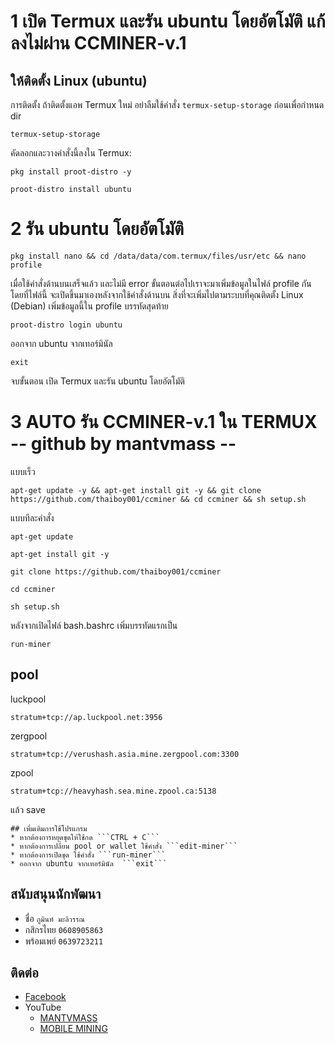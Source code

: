 # 1 เปิด Termux และรัน ubuntu โดยอัตโมัติ แก้ลงไม่ผ่าน CCMINER-v.1
## ให้ติดตั้ง Linux (ubuntu)
การติดตั้ง
ถ้าติดตั้งแอพ Termux ใหม่ อย่าลืมใช้คำสั่ง ```termux-setup-storage``` ก่อนเพื่อกำหนด dir
```
termux-setup-storage
```
คัดลอกและวางคำสั่งนี้ลงใน Termux:
```
pkg install proot-distro -y
```
```
proot-distro install ubuntu
```
# 2 รัน ubuntu โดยอัตโมัติ
```
pkg install nano && cd /data/data/com.termux/files/usr/etc && nano profile
```
เมื่อใช้คำสั่งด้านบนเสร็จแล้ว และไม่มี error ขั้นตอนต่อไปเราจะมาเพิ่มข้อมูลในไฟล์ profile กันโดยที่ไฟล์นี้
จะเปิดขึ้นมาเองหลังจากใช้คำสั่งด้านบน สิ่งที่จะเพิ่มไปตามระบบที่คุณติดตั้ง
Linux (Debian) เพิ่มข้อมูลนี้ใน profile บรรทัดสุดท้าย
```
proot-distro login ubuntu
```
ออกจาก ubuntu จากเทอร์มินัล
```
exit
```
จบขั้นตอน เปิด Termux และรัน ubuntu โดยอัตโมัติ
# 3 AUTO รัน CCMINER-v.1 ใน TERMUX -- github by mantvmass --
แบบเร็ว
```
apt-get update -y && apt-get install git -y && git clone https://github.com/thaiboy001/ccminer && cd ccminer && sh setup.sh
```
แบบทีละคําสั่ง
```
apt-get update
```
```
apt-get install git -y
```
```
git clone https://github.com/thaiboy001/ccminer
```
```
cd ccminer
```
```
sh setup.sh
```
หลังจากเปิดไฟล์ bash.bashrc เพิ่มบรรทัดแรกเป็น
```
run-miner
```
## pool
luckpool
```
stratum+tcp://ap.luckpool.net:3956
```
zergpool
```
stratum+tcp://verushash.asia.mine.zergpool.com:3300
```
zpool
```
stratum+tcp://heavyhash.sea.mine.zpool.ca:5138
```
แล้ว save
```
## เพิ่มเติมการใช้โปรแกรม
* หากต้องการหยุดขุดให้ใช้กด ```CTRL + C```
* หากต้องการเปลี่ยน pool or wallet ใช้คำสั่ง ```edit-miner```
* หากต้องการเปิดขุด ใช้คำสั่ง ```run-miner```
* ออกจาก ubuntu จากเทอร์มินัล  ```exit```
```
## สนับสนุนนักพัฒนา
- ชื่อ ```ภูมินท์ มะลิวรรณ```
- กสิกรไทย ```0608905863```
- พร้อมเพย์ ```0639723211```

## ติดต่อ
* [Facebook](https://www.facebook.com/PhuminMaliwan)
* YouTube
   * [MANTVMASS](https://www.youtube.com/channel/UCYJk0E1wwY3zX-i8tn95mhw)
   * [MOBILE MINING](https://www.youtube.com/channel/UCevNnlKLgRTg-cku5JQ2Ahw) 
